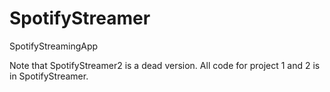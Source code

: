 # SpotifyStreamer
SpotifyStreamingApp

Note that SpotifyStreamer2 is a dead version. All code for project 1 and 2 is in SpotifyStreamer. 
